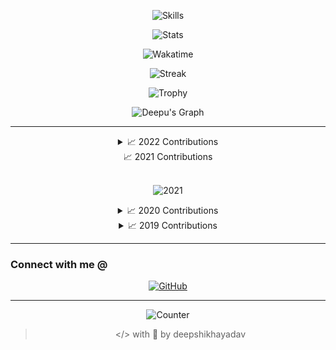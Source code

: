 
<div align="center">

![Skills](https://github-readme-stats.vercel.app/api/top-langs/?username=deepshikhayadav&langs_count=10&hide_border=true&layout=compact&theme=dracula)

![Stats](https://github-readme-stats.vercel.app/api?username=deepshikhayadav&count_private=true&include_all_commits=true&show_icons=true&hide_border=true&theme=dracula)

![Wakatime](https://github-readme-stats.vercel.app/api/wakatime?username=deepshikhayadav&layout=compact&hide_border=true&theme=dracula)

![Streak](https://github-readme-streak-stats.herokuapp.com/?user=deepshikhayadav&hide_border=true&theme=dracula)

![Trophy](https://github-profile-trophy.vercel.app/?username=deepshikhayadav&theme=dracula&column=4&no-frame=true)

![Deepu's Graph](https://activity-graph.herokuapp.com/graph?username=deepshikhayadav&area=true&hide_border=true&theme=dracula)

</div>

---

<div align="center">

<details>
  <summary>📈 2022 Contributions</summary><br>
  
![2022](https://raw.githubusercontent.com/deepshikhayadav/Assets/main/Contributions/2022.png)

</details>

  <summary>📈 2021 Contributions</summary><br>
  
![2021](https://raw.githubusercontent.com/deepshikhayadav/Assets/main/Contributions/2021.png)

</details>

<details>
  <summary>📈 2020 Contributions</summary><br>
  
![2020](https://raw.githubusercontent.com/deepshikhayadav/Assets/main/Contributions/2020.png)

</details>

<details>
  <summary>📈 2019 Contributions</summary><br>

![2019](https://raw.githubusercontent.com/deepshikhayadav/Assets/main/Contributions/2019.png)

</details>

</div>

---

### Connect with me @

<div align="center">

  <a href="https://github.com/deepshikhayadav">
    <img src="https://img.shields.io/static/v1?style=for-the-badge&label=GitHub&labelColor=silver&logo=github&logoColor=black&message=deepshikhayadav&color=black&link=https://github.com/G1Joshi" alt="GitHub" />
  </a>

 

</div>

---

<div align="center">

![Counter](https://profile-counter.glitch.me/deepshikhayadav/count.svg)

</div>

<div align="center">

> </> with 🤍 by deepshikhayadav

</div>
